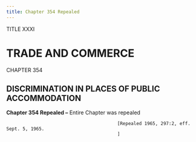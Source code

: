 ```yaml
---
title: Chapter 354 Repealed
---
```


TITLE XXXI
                                             
TRADE AND COMMERCE
==================

CHAPTER 354
                                             
DISCRIMINATION IN PLACES OF PUBLIC ACCOMMODATION
------------------------------------------------

**Chapter 354 Repealed –** Entire Chapter was repealed


                                             [Repealed 1965, 297:2, eff. Sept. 5, 1965.
                                             ]
